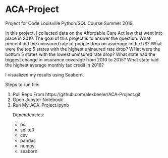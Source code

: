 # ACA-Project
Project for Code Louisville Python/SQL Course Summer 2019.

In this project, I collected data on the Affordable Care Act law that went into place in 2010. The goal of this project is to answer the question: What percent did the uninsured rate of people drop on avaerage in the US? What were the top 5 states with the highest uninsured rate drop? WHat were the bottom 5 states with the lowest uninsured rate drop? What state had the biggest change in insurance coverage from 2010 to 2015? What state had the highest average monthly tax credit in 2016?

I visualized my results using Seaborn.

Steps to run file:
<ol>
<li>Pull Repo From https://github.com/alexbeeler/ACA-Project.git
<li>Open Jupyter Notebook
<li>Run My_ACA_Project.ipynb

  
Dependencies:
<ul>
<li>os
<li>sqlite3
<li>csv
<li>pandas
<li>numpy
<li>seaborn

